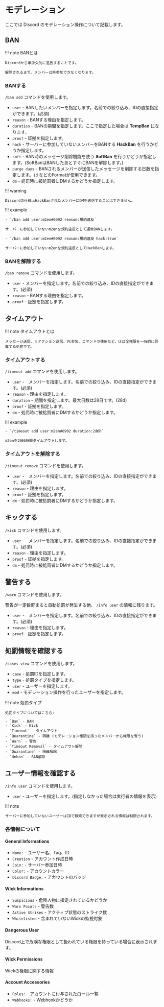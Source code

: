 # モデレーション

ここでは Discord のモデレーション操作について記載します。

## BAN

!!! note BANとは

    Discordから半永久的に追放することです。

    解除されるまで、メンバーは再参加できなくなります。

### BANする

`/ban add` コマンドを使用します。

- `user` - BANしたいメンバーを指定します。名前での絞り込み、IDの直接指定ができます。(必須)
- `reason` - BANする理由を指定します。
- `duration` - BANの期間を指定します。ここで指定した場合は **TempBan** になります。
- `proof` - 証拠を指定します。
- `hack` - サーバーに参加していないメンバーをBANする **HackBan** を行うかどうか指定します。
- `soft` - BAN時のメッセージ削除機能を使う **SoftBan** を行うかどうか指定します。(SoftBanはBANしたあとすぐにBANを解除します。)
- `purge_days` - BANされるメンバーが送信したメッセージを削除する日数を指定します。`1d` などのFormatが使用できます。
- `dm` - 処罰時に被処罰者にDMするかどうか指定します。

!!! warning

    Discordの仕様上HackBanされたメンバーにDMを送信することはできません。

!!! example

    - `/ban add user:m2en#0092 reason:規約違反`

    サーバーに参加していないm2enを規約違反として通常BANします。

    - `/ban add user:m2en#0092 reason:規約違反 hack:true`

    サーバーに参加していないm2enを規約違反としてHackBanします。

### BANを解除する

`/ban remove` コマンドを使用します。

- `user` - メンバーを指定します。名前での絞り込み、IDの直接指定ができます。(必須)
- `reason` - BANする理由を指定します。
- `proof` - 証拠を指定します。

## タイムアウト

!!! note タイムアウトとは

    メッセージ送信、リアクション送信、VC参加、コマンドの使用など、ほぼ全権限を一時的に剥奪する処罰です。

### タイムアウトする

`/timeout add` コマンドを使用します。

- `user` -　メンバーを指定します。名前での絞り込み、IDの直接指定ができます。(必須)
- `reason` - 理由を指定します。
- `duration` - 期間を指定します。最大日数は28日です。(28d)
- `proof` - 証拠を指定します。
- `dm` - 処罰時に被処罰者にDMするかどうか指定します。

!!! example

    - `/timeout add user:m2en#0902 duration:2d6h`

    m2enを2日6時間タイムアウトします。

### タイムアウトを解除する

`/timeout remove` コマンドを使用します。

- `user` -　メンバーを指定します。名前での絞り込み、IDの直接指定ができます。(必須)
- `reason` - 理由を指定します。
- `proof` - 証拠を指定します。
- `dm` - 処罰時に被処罰者にDMするかどうか指定します。

## キックする

`/kick` コマンドを使用します。

- `user` -　メンバーを指定します。名前での絞り込み、IDの直接指定ができます。(必須)
- `reason` - 理由を指定します。
- `proof` - 証拠を指定します。
- `dm` - 処罰時に被処罰者にDMするかどうか指定します。

## 警告する

`/warn` コマンドを使用します。

警告が一定数貯まると自動処罰が発生する他、 `/info user` の情報に残ります。

- `user` -　メンバーを指定します。名前での絞り込み、IDの直接指定ができます。(必須)
- `reason` - 理由を指定します。
- `proof` - 証拠を指定します。

## 処罰情報を確認する

`/cases view` コマンドを使用します。

- `case` - 処罰IDを指定します。
- `type` - 処罰タイプを指定します。
- `user` - ユーザーを指定します。
- `mod` - モデレーション操作を行ったユーザーを指定します。

!!! note 処罰タイプ

    処罰タイプについてはこちら:

    - `Ban` - BAN
    - `Kick` - Kick
    - `Timeout` - タイムアウト
    - `Quarantine` - 隔離 (モデレーション権限を持ったメンバーから権限を奪う)
    - `Warn` - 警告
    - `Timeout Removal` - タイムアウト解除
    - `Quarantine` - 隔離解除
    - `Unban` - BAN解除

## ユーザー情報を確認する

`/info user` コマンドを使用します。

- `user` - ユーザーを指定します。(指定しなかった場合は実行者の情報を表示)

!!! note

    サーバーに参加していないユーザーはIDで検索できますが表示される情報は制限されます。

### 各情報について

#### General Informations

- `Name:` - ユーザー名、Tag、ID
- `Creation` - アカウント作成日時
- `Join:` - サーバー参加日時
- `Color:` - アカウントカラー
- `Discord Badge:` - アカウントのバッジ

#### Wick Informations

- `Suspicious` - 危険人物に指定されているかどうか
- `Warn Points` - 警告数
- `Active Strikes` - アクティブ状態のストライク数
- `Whitelisted` - 含まれていないWickの監視対象

#### Dangerous User

Discord上で危険な権限として扱われている権限を持っている場合に表示されます。

#### Wick Permissions

Wickの権限に関する情報

#### Account Accessories

- `Roles:` - アカウントに付与されたロール一覧
- `Webhooks:` - Webhookかどうか
